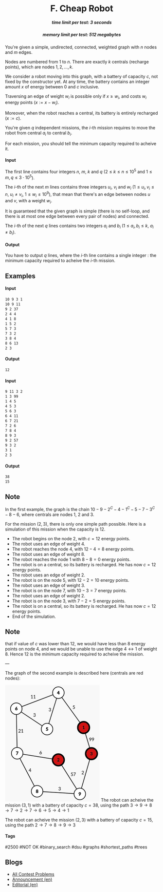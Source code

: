 <h1 style='text-align: center;'> F. Cheap Robot</h1>

<h5 style='text-align: center;'>time limit per test: 3 seconds</h5>
<h5 style='text-align: center;'>memory limit per test: 512 megabytes</h5>

You're given a simple, undirected, connected, weighted graph with $n$ nodes and $m$ edges.

Nodes are numbered from $1$ to $n$. There are exactly $k$ centrals (recharge points), which are nodes $1, 2, \ldots, k$.

We consider a robot moving into this graph, with a battery of capacity $c$, not fixed by the constructor yet. At any time, the battery contains an integer amount $x$ of energy between $0$ and $c$ inclusive.

Traversing an edge of weight $w_i$ is possible only if $x \ge w_i$, and costs $w_i$ energy points ($x := x - w_i$).

Moreover, when the robot reaches a central, its battery is entirely recharged ($x := c$).

You're given $q$ independent missions, the $i$-th mission requires to move the robot from central $a_i$ to central $b_i$.

For each mission, you should tell the minimum capacity required to acheive it.

#### Input

The first line contains four integers $n$, $m$, $k$ and $q$ ($2 \le k \le n \le 10^5$ and $1 \le m, q \le 3 \cdot 10^5$).

The $i$-th of the next $m$ lines contains three integers $u_i$, $v_i$ and $w_i$ ($1 \le u_i, v_i \le n$, $u_i \neq v_i$, $1 \le w_i \le 10^9$), that mean that there's an edge between nodes $u$ and $v$, with a weight $w_i$.

It is guaranteed that the given graph is simple (there is no self-loop, and there is at most one edge between every pair of nodes) and connected.

The $i$-th of the next $q$ lines contains two integers $a_i$ and $b_i$ ($1 \le a_i, b_i \le k$, $a_i \neq b_i$).

#### Output

You have to output $q$ lines, where the $i$-th line contains a single integer : the minimum capacity required to acheive the $i$-th mission.

## Examples

#### Input


```text
10 9 3 1
10 9 11
9 2 37
2 4 4
4 1 8
1 5 2
5 7 3
7 3 2
3 8 4
8 6 13
2 3
```
#### Output


```text
12
```
#### Input


```text
9 11 3 2
1 3 99
1 4 5
4 5 3
5 6 3
6 4 11
6 7 21
7 2 6
7 8 4
8 9 3
9 2 57
9 3 2
3 1
2 3
```
#### Output


```text
38
15
```
## Note

In the first example, the graph is the chain $10 - 9 - 2^C - 4 - 1^C - 5 - 7 - 3^C - 8 - 6$, where centrals are nodes $1$, $2$ and $3$.

For the mission $(2, 3)$, there is only one simple path possible. Here is a simulation of this mission when the capacity is $12$.

* The robot begins on the node $2$, with $c = 12$ energy points.
* The robot uses an edge of weight $4$.
* The robot reaches the node $4$, with $12 - 4 = 8$ energy points.
* The robot uses an edge of weight $8$.
* The robot reaches the node $1$ with $8 - 8 = 0$ energy points.
* The robot is on a central, so its battery is recharged. He has now $c = 12$ energy points.
* The robot uses an edge of weight $2$.
* The robot is on the node $5$, with $12 - 2 = 10$ energy points.
* The robot uses an edge of weight $3$.
* The robot is on the node $7$, with $10 - 3 = 7$ energy points.
* The robot uses an edge of weight $2$.
* The robot is on the node $3$, with $7 - 2 = 5$ energy points.
* The robot is on a central, so its battery is recharged. He has now $c = 12$ energy points.
* End of the simulation.

## Note

 that if value of $c$ was lower than $12$, we would have less than $8$ energy points on node $4$, and we would be unable to use the edge $4 \leftrightarrow 1$ of weight $8$. Hence $12$ is the minimum capacity required to acheive the mission.

—

The graph of the second example is described here (centrals are red nodes):

 ![](images/36b7ae1abbf910743c9e98719c20051c22066fd6.png) The robot can acheive the mission $(3, 1)$ with a battery of capacity $c = 38$, using the path $3 \rightarrow 9 \rightarrow 8 \rightarrow 7 \rightarrow 2 \rightarrow 7 \rightarrow 6 \rightarrow 5 \rightarrow 4 \rightarrow 1$

The robot can acheive the mission $(2, 3)$ with a battery of capacity $c = 15$, using the path $2 \rightarrow 7 \rightarrow 8 \rightarrow 9 \rightarrow 3$



#### Tags 

#2500 #NOT OK #binary_search #dsu #graphs #shortest_paths #trees 

## Blogs
- [All Contest Problems](../Codeforces_Round_600_(Div._2).md)
- [Announcement (en)](../blogs/Announcement_(en).md)
- [Editorial (en)](../blogs/Editorial_(en).md)
